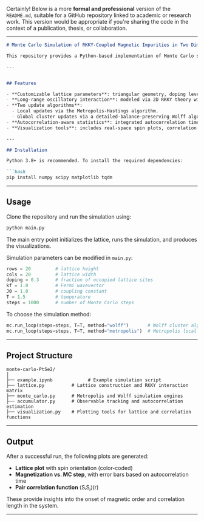 Certainly! Below is a more **formal and professional** version of the `README.md`, suitable for a GitHub repository linked to academic or research work. This version would be appropriate if you're sharing the code in the context of a publication, thesis, or collaboration.

---

````markdown
# Monte Carlo Simulation of RKKY-Coupled Magnetic Impurities in Two Dimensions

This repository provides a Python-based implementation of Monte Carlo simulations for a two-dimensional lattice of magnetic impurities coupled via long-range RKKY interactions. The system is modeled as classical Ising spins randomly distributed on a triangular lattice, and simulations are performed using both the Metropolis algorithm and a modified Wolff cluster update algorithm that respects the oscillatory nature of RKKY coupling.

---


## Features

- **Customizable lattice parameters**: triangular geometry, doping level, interaction constants.
- **Long-range oscillatory interaction**: modeled via 2D RKKY theory with Bessel functions.
- **Two update algorithms**:
  - Local updates via the Metropolis-Hastings algorithm.
  - Global cluster updates via a detailed-balance-preserving Wolff algorithm (supports AFM/FM bonds).
- **Autocorrelation-aware statistics**: integrated autocorrelation time used to adaptively determine thermalization.
- **Visualization tools**: includes real-space spin plots, correlation functions ⟨SᵢSⱼ⟩(r), and their Fourier transforms.

---

## Installation

Python 3.8+ is recommended. To install the required dependencies:

```bash
pip install numpy scipy matplotlib tqdm
````

---

## Usage

Clone the repository and run the simulation using:

```bash
python main.py
```

The main entry point initializes the lattice, runs the simulation, and produces the visualizations.

Simulation parameters can be modified in `main.py`:

```python
rows = 20         # lattice height
cols = 20         # lattice width
doping = 0.3      # fraction of occupied lattice sites
kf = 1.0          # Fermi wavevector
J0 = 1.0          # coupling constant
T = 1.5           # temperature
steps = 1000      # number of Monte Carlo steps
```

To choose the simulation method:

```python
mc.run_loop(steps=steps, T=T, method="wolff")       # Wolff cluster algorithm
mc.run_loop(steps=steps, T=T, method="metropolis")  # Metropolis local updates
```

---

## Project Structure

```
monte-carlo-PtSe2/
│
├── example.ipynb             # Example simulation script
├── lattice.py          # Lattice construction and RKKY interaction matrix
├── monte_carlo.py      # Metropolis and Wolff simulation engines
├── accumulator.py      # Observable tracking and autocorrelation estimation
├── visualization.py    # Plotting tools for lattice and correlation functions
```

---

## Output

After a successful run, the following plots are generated:

* **Lattice plot** with spin orientation (color-coded)
* **Magnetization vs. MC step**, with error bars based on autocorrelation time
* **Pair correlation function** ⟨SᵢSⱼ⟩(r)

These provide insights into the onset of magnetic order and correlation length in the system.

---
